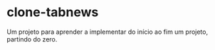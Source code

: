# clone-tabnews
Um projeto para aprender a implementar do início ao fim um projeto, partindo do zero.
